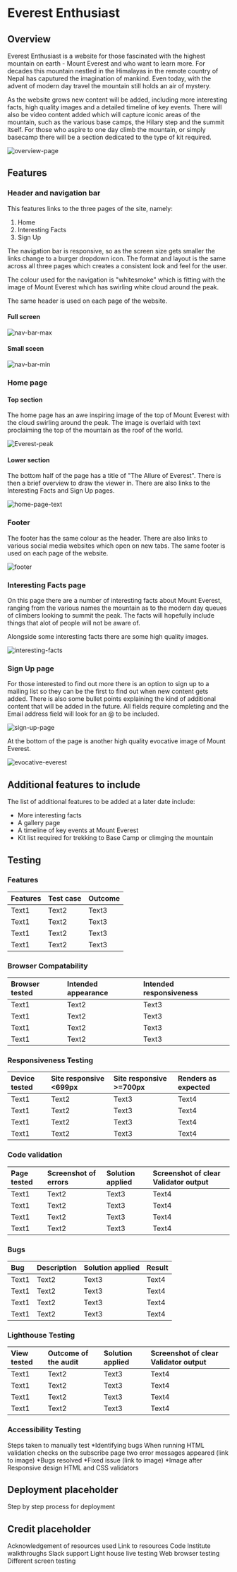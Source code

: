 # Everest Enthusiast
## Overview
Everest Enthusiast is a website for those fascinated with the highest mountain on earth - Mount Everest and who want to learn more. For decades this mountain nestled in the Himalayas in the remote country of Nepal has caputured the imagination of mankind. Even today, with the advent of modern day travel the mountain still holds an air of mystery. 

As the website grows new content will be added, including more interesting facts, high quality images and a detailed timeline of key events. There will also be video content added which will capture iconic areas of the mountain, such as the various base camps, the Hilary step and the summit itself. For those who aspire to one day climb the mountain, or simply basecamp there will be a section dedicated to the type of kit required. 

![overview-page](assets/media/responsive-overview.png)

## Features

### Header and navigation bar
This features links to the three pages of the site, namely:
1. Home
2. Interesting Facts
3. Sign Up 

The navigation bar is responsive, so as the screen size gets smaller the links change to a burger dropdown icon. The format and layout is the same across all three pages which creates a consistent look and feel for the user.

The colour used for the navigation is "whitesmoke" which is fitting with the image of Mount Everest which has swirling white cloud around the peak.

The same header is used on each page of the website.

#### Full screen
![nav-bar-max](assets/media/nav-bar-max.png)

#### Small sceen
![nav-bar-min](assets/media/nav-bar-min.png)

### Home page
#### Top section
The home page has an awe inspiring image of the top of Mount Everest with the cloud swirling around the peak. The image is overlaid with text proclaiming the top of the mountain as the roof of the world.

![Everest-peak](assets/media/image-of-everest.png)

#### Lower section

The bottom half of the page has a title of "The Allure of Everest". There is then a brief overview to draw the viewer in. There are also links to the Interesting Facts and Sign Up pages. 

![home-page-text](assets/media/allure-image.png)

### Footer
The footer has the same colour as the header. There are also links to various social media websites which open on new tabs. The same footer is used on each page of the website.

![footer](assets/media/footer.png)

### Interesting Facts page
On this page there are a number of interesting facts about Mount Everest, ranging from the various names the mountain as to the modern day queues of climbers looking to summit the peak. The facts will hopefully include things that alot of people will not be aware of.

Alongside some interesting facts there are some high quality images. 

![interesting-facts](assets/media/busy-mountain.png)

### Sign Up page
For those interested to find out more there is an option to sign up to a mailing list so they can be the first to find out when new content gets added. There is also some bullet points explaining the kind of additional content that will be added in the future. All fields require completing and the Email address field will look for an @ to be included.

![sign-up-page](assets/media/sign-up-page.png)


At the bottom of the page is another high quality evocative image of Mount Everest.

![evocative-everest](assets/media/evocative-everest.png)

## Additional features to include 
The list of additional features to be added at a later date include:

* More interesting facts
* A gallery page 
* A timeline of key events at Mount Everest
* Kit list required for trekking to Base Camp or climging the mountain

## Testing

### Features
|Features|Test case|Outcome|
|:----|:----|:----|
|Text1|Text2|Text3|
|Text1|Text2|Text3|
|Text1|Text2|Text3|
|Text1|Text2|Text3|

### Browser Compatability
|Browser tested|Intended appearance|Intended responsiveness|
|:----|:----|:----|
|Text1|Text2|Text3|
|Text1|Text2|Text3|
|Text1|Text2|Text3|
|Text1|Text2|Text3|

### Responsiveness Testing
|Device tested|Site responsive <699px|Site responsive >=700px|Renders as expected|
|:----|:----|:----|:----|
|Text1|Text2|Text3|Text4|
|Text1|Text2|Text3|Text4|
|Text1|Text2|Text3|Text4|
|Text1|Text2|Text3|Text4|

### Code validation
|Page tested|Screenshot of errors|Solution applied|Screenshot of clear Validator output|
|:----|:----|:----|:----|
|Text1|Text2|Text3|Text4|
|Text1|Text2|Text3|Text4|
|Text1|Text2|Text3|Text4|
|Text1|Text2|Text3|Text4|

### Bugs
|Bug|Description|Solution applied|Result|
|:----|:----|:----|:----|
|Text1|Text2|Text3|Text4|
|Text1|Text2|Text3|Text4|
|Text1|Text2|Text3|Text4|
|Text1|Text2|Text3|Text4|

### Lighthouse Testing
|View tested|Outcome of the audit|Solution applied|Screenshot of clear Validator output|
|:----|:----|:----|:----|
|Text1|Text2|Text3|Text4|
|Text1|Text2|Text3|Text4|
|Text1|Text2|Text3|Text4|
|Text1|Text2|Text3|Text4|

### Accessibility Testing

Steps taken to manually test
*Identifying bugs
When running HTML validation checks on the subscribe page two error messages appeared (link to image)
*Bugs resolved
*Fixed issue (link to image)
*Image after
Responsive design
HTML and CSS validators

## Deployment placeholder
Step by step process for deployment 

## Credit placeholder
Acknowledgement of resources used
Link to resources
Code Institute walkthroughs
Slack support 
Light house
live testing 
Web browser testing
Different screen testing





 


 